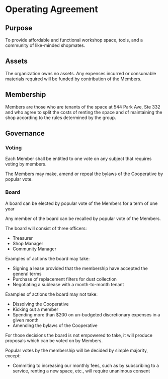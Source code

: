 # Operating Agreement

## Purpose

To provide affordable and functional workshop space, tools, and a community of like-minded shopmates.

## Assets

The organization owns no assets. Any expenses incurred or consumable materials required will be funded by contribution of the Members.

## Membership

Members are those who are tenants of the space at 544 Park Ave, Ste 332 and who agree to split the costs of renting the space and of maintaining the shop according to the rules determined by the group.

## Governance

### Voting

Each Member shall be entitled to one vote on any subject that requires voting
by members.

The Members may make, amend or repeal the bylaws of the Cooperative by popular vote.

### Board

A board can be elected by popular vote of the Members for a term of one year

Any member of the board can be recalled by popular vote of the Members.

The board will consist of three officers:

- Treasurer
- Shop Manager
- Community Manager

Examples of actions the board may take:

- Signing a lease provided that the membership have accepted the general terms
- Purchase of replacement filters for dust collection
- Negotiating a sublease with a month-to-month tenant

Examples of actions the board may not take:

- Dissolving the Cooperative
- Kicking out a member
- Spending more than $200 on un-budgeted discretionary expenses in a given month
- Amending the bylaws of the Cooperative

For those decisions the board is not empowered to take, it will produce proposals which can be voted on by Members.

Popular votes by the membership will be decided by simple majority, except:

- Commiting to increasing our monthly fees, such as by subscribing to a service, renting a new space, etc., will require unanimous consent
